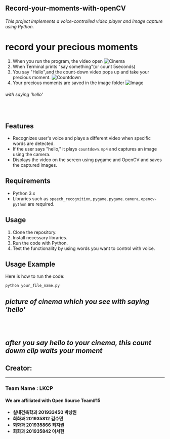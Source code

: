## Record-your-moments-with-openCV

###### This project implements a voice-controlled video player and image capture using Python.

# record your precious moments

1. When you run the program, the video open
![Cinema](https://i.imgur.com/FUlgnxl.jpg)
2. When Terminal prints "say something"(or count 5seconds)
3. You say "Hello",and the count-down video pops up and take your precious moment.
![Countdown](https://i.imgur.com/lmURrtL.png)
4. Your precious moments are saved in the image folder
![Image](https://i.imgur.com/Z3UNd2m.jpg)

###### with saying 'hello'
<br>

## **Features**

- Recognizes user's voice and plays a different video when specific words are detected.
- If the user says "hello," it plays `countdown.mp4` and captures an image using the camera.
- Displays the video on the screen using pygame and OpenCV and saves the captured images.

## **Requirements**

- Python 3.x
- Libraries such as `speech_recognition`, `pygame`, `pygame.camera`, `opencv-python` are required.

## **Usage**

1. Clone the repository.
2. Install necessary libraries.
3. Run the code with Python.
4. Test the functionality by using words you want to control with voice.

## **Usage Example**

Here is how to run the code:

```bash
python your_file_name.py
```


*picture of cinema which you see with saying 'hello'*
--




<br>
<br>


*after you say hello to your cinema, this count dowm clip waits your moment*
--






## Creator:
---


### Team Name : LKCP 
#### We are affiliated with Open Source Team#15

* **실내건축학과 201933450 박상원**  
* **회화과 201935812 김수민**
* **회화과 201935866 최지원**
* **회화과 201935842 이서현**
